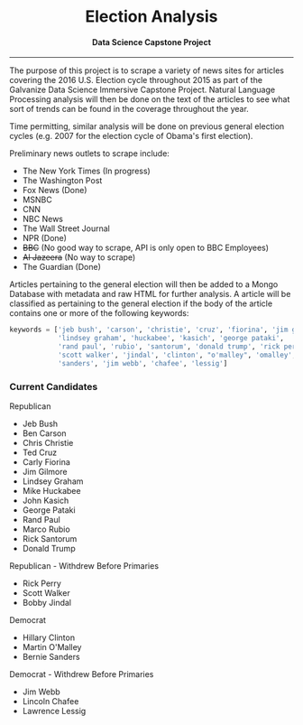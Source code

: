 <center><h1>Election Analysis</h1>

<h4>Data Science Capstone Project</h4></center>

---
The purpose of this project is to scrape a variety of news sites for articles covering the 2016 U.S. Election cycle throughout 2015 as part of the Galvanize Data Science Immersive Capstone Project.  Natural Language Processing analysis will then be done on the text of the articles to see what sort of trends can be found in the coverage throughout the year.

Time permitting, similar analysis will be done on previous general election cycles (e.g. 2007 for the election cycle of Obama's first election).

Preliminary news outlets to scrape include:
* The New York Times (In progress)
* The Washington Post
* Fox News (Done)
* MSNBC
* CNN
* NBC News
* The Wall Street Journal
* NPR (Done)
* ~~BBC~~ (No good way to scrape, API is only open to BBC Employees)
* ~~Al Jazeera~~ (No way to scrape)
* The Guardian (Done)

Articles pertaining to the general election will then be added to a Mongo Database with metadata and raw HTML for further analysis.  A article will be classified as pertaining to the general election if the body of the article contains one or more of the following keywords:
```python
keywords = ['jeb bush', 'carson', 'christie', 'cruz', 'fiorina', 'jim gilmore',
            'lindsey graham', 'huckabee', 'kasich', 'george pataki',
            'rand paul', 'rubio', 'santorum', 'donald trump', 'rick perry',
            'scott walker', 'jindal', 'clinton', "o'malley", 'omalley',
            'sanders', 'jim webb', 'chafee', 'lessig']
```


### Current Candidates
Republican
* Jeb Bush
* Ben Carson
* Chris Christie
* Ted Cruz
* Carly Fiorina
* Jim Gilmore
* Lindsey Graham
* Mike Huckabee
* John Kasich
* George Pataki
* Rand Paul
* Marco Rubio
* Rick Santorum
* Donald Trump

Republican - Withdrew Before Primaries
* Rick Perry
* Scott Walker
* Bobby Jindal

Democrat
* Hillary Clinton
* Martin O'Malley
* Bernie Sanders

Democrat - Withdrew Before Primaries
* Jim Webb
* Lincoln Chafee
* Lawrence Lessig
